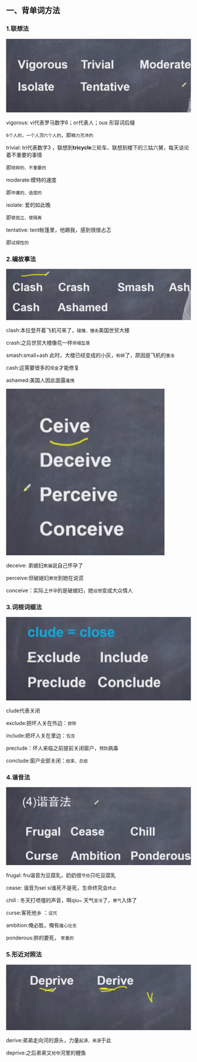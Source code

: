 ## 一、背单词方法

### 1.联想法

![image-20221225132843300](./assets/image-20221225132843300.png) 

vigorous: vi代表罗马数字6；or代表人；ous 形容词后缀

`6个人的，一个人顶六个人的`，即`精力充沛的`

trivial: tri代表数字3 ，联想到**tricycle**三轮车、联想到楼下的三姑六舅，每天谈论着不重要的事情

即`琐碎的、不重要的`

moderate:模特的速度 

即`中庸的、适度的`

isolate: 爱的如此晚

即`使孤立、使隔离`

tentative: tent帐篷里，他踢我，感到很很忐忑

即`试探性的`

### 2.编故事法

![image-20221225132938549](./assets/image-20221225132938549.png)

clash:本拉登开着飞机可来了，`碰撞、撞击`美国世贸大楼

crash:之后世贸大楼像花一样`坍塌坠落`

smash:small+ash 此时，大楼已经变成的小灰，`粉碎`了，原因是飞机的`重击`

cash:这需要很多的`现金`才能修复

ashamed:美国人因此面露`羞愧`

![image-20221225132947737](./assets/image-20221225132947737.png)

deceive: 弟媳妇`欺骗`说自己怀孕了

perceive:但破媳妇`察觉`到她在说谎

conceive：实际上`怀孕`的是破媳妇，她`设想`变成大众情人

### 3.词根词缀法

![image-20221225132718618](./assets/image-20221225132718618.png)

clude代表关闭

exclude:把坏人关在外边：`排除`

include:把坏人关在里边：`包含`

preclude：坏人来临之前提前关闭窗户，`预防`病毒

conclude:窗户全部关闭：`结束、总结`



### 4.谐音法

![image-20221225133500707](./assets/image-20221225133500707.png)

frugal:  fru谐音为豆腐乳，奶奶很`节俭`只吃豆腐乳

cease: 谐音为sei si谁死不是死，生命终究会`终止`

chill : 冬天打喷嚏的声音，啊qiu~ 天气`变冷`了，`寒气`入体了

curse:客死他乡 ：`诅咒`

ambition:俺必胜，俺有`雄心壮志`

ponderous:胖的要死， `笨重的`



### 5.形近对照法

![image-20221225134315437](./assets/image-20221225134315437.png)

derive:弟弟走向河的源头，力量`起源、来源`于此

deprive:之后弟弟又`抢夺`河里的鲤鱼